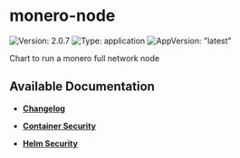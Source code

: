 # monero-node

![Version: 2.0.7](https://img.shields.io/badge/Version-2.0.7-informational?style=flat-square) ![Type: application](https://img.shields.io/badge/Type-application-informational?style=flat-square) ![AppVersion: "latest"](https://img.shields.io/badge/AppVersion-"latest"-informational?style=flat-square)

Chart to run a monero full network node

## Available Documentation

- [**Changelog**](CHANGELOG)

- [**Container Security**](container-security)

- [**Helm Security**](helm-security)

